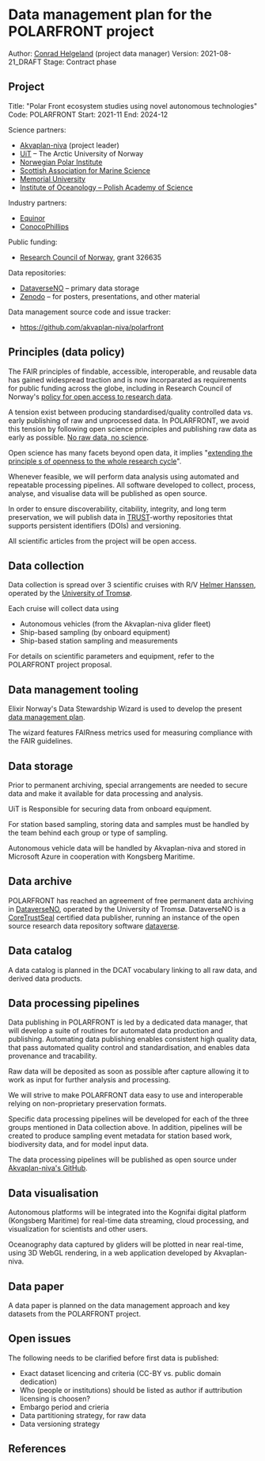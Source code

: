 # Data management plan for the POLARFRONT project

Author: [Conrad Helgeland](mailto:che@akvaplan.niva.no) (project data manager)
Version: 2021-08-21_DRAFT
Stage: Contract phase

## Project

Title: "Polar Front ecosystem studies using novel autonomous technologies"
Code: POLARFRONT
Start: 2021-11
End: 2024-12

Science partners:

- [Akvaplan-niva](https://akvaplan.niva.no) (project leader)
- [UiT](https://uit.no) – The Arctic University of Norway
- [Norwegian Polar Institute](https://npolar.no)
- [Scottish Association for Marine Science](https://sams.ac.uk)
- [Memorial University](https://mun.ca)
- [Institute of Oceanology – Polish Academy of Science](https://iopan.gda.pl)

Industry partners:

- [Equinor](https://equinor.com/)
- [ConocoPhillips](https://www.conocophillips.com)

Public funding:

- [Research Council of Norway](https://forskningsradet.no), grant 326635

Data repositories:

- [DataverseNO](https://dataverse.no) – primary data storage
- [Zenodo](https://dataverse.no) – for posters, presentations, and other material

Data management source code and issue tracker:

- https://github.com/akvaplan-niva/polarfront

## Principles (data policy)

The FAIR principles of findable, accessible, interoperable, and reusable data has gained widespread traction and is now incorparated as requirements for public funding across the globe, including in Research Council of Norway's [policy for open access to research data][1].

A tension exist between producing standardised/quality controlled data vs. early publishing of raw and unprocessed data. In POLARFRONT, we avoid this tension by following open science principles and publishing raw data as early as possible. [No raw data, no science][2].

Open science has many facets beyond open data, it implies "[extending the principle s of openness to the whole research cycle][3]".

Whenever feasible, we will perform data analysis using automated and repeatable processing pipelines. All software developed to collect, process, analyse, and visualise data will be published as open source.

In order to ensure discoverability, citability, integrity, and long term preservation, we will publish data in [TRUST]-worthy repositories thtat supports persistent identifiers (DOIs) and versioning.

All scientific articles from the project will be open access.

## Data collection

Data collection is spread over 3 scientific cruises with R/V [Helmer Hanssen](https://en.uit.no/infrastruktur/enhet?p_document_id=696494), operated by the [University of Tromsø](https://uit.no).

Each cruise will collect data using

- Autonomous vehicles (from the Akvaplan-niva glider fleet)
- Ship-based sampling (by onboard equipment)
- Ship-based station sampling and measurements

For details on scientific parameters and equipment, refer to the POLARFRONT project proposal.

## Data management tooling

Elixir Norway's Data Stewardship Wizard is used to develop the present [data management plan](https://elixir-no.ds-wizard.org/projects/873c2b7c-3baf-4c5f-ae24-75b8d7bf4e02).

The wizard features FAIRness metrics used for measuring compliance with the FAIR guidelines.

## Data storage

Prior to permanent archiving, special arrangements are needed to secure data and make it available for data processing and analysis.

UiT is Responsible for securing data from onboard equipment.

For station based sampling, storing data and samples must be handled by the team behind each group or type of sampling.

Autonomous vehicle data will be handled by Akvaplan-niva and stored in Microsoft Azure in cooperation with Kongsberg Maritime.

## Data archive

POLARFRONT has reached an agreement of free permanent data archiving in [DataverseNO](https://dataverse.no/), operated by the University of Tromsø. DataverseNO is a [CoreTrustSeal](https://coretrustseal.org) certified data publisher, running an instance of the open source research data repository software [dataverse](https://github.com/IQSS/dataverse).

## Data catalog

A data catalog is planned in the DCAT vocabulary linking to all raw data, and derived data products.

## Data processing pipelines

Data publishing in POLARFRONT is led by a dedicated data manager, that will develop a suite of routines for automated data production and publishing. Automating data publishing enables consistent high quality data, that pass automated quality control and standardisation, and enables data provenance and tracability.

Raw data will be deposited as soon as possible after capture allowing it to work as input for further analysis and processing.

We will strive to make POLARFRONT data easy to use and interoperable relying on non-proprietary preservation formats.

Specific data processing pipelines will be developed for each of the three groups mentioned in Data collection above.
In addition, pipelines will be created to produce sampling event metadata for station based work, biodiversity data, and for model input data.

The data processing pipelines will be published as open source under [Akvaplan-niva's GitHub](https://github.com/akvaplan-niva).

## Data visualisation

Autonomous platforms will be integrated into the Kognifai digital platform (Kongsberg Maritime) for real-time data
streaming, cloud processing, and visualization for scientists and other users.

Oceanography data captured by gliders will be plotted in near real-time, using 3D WebGL rendering, in a web application developed by Akvaplan-niva.

## Data paper

A data paper is planned on the data management approach and key datasets from the POLARFRONT project.

## Open issues

The following needs to be clarified before first data is published:

- Exact dataset licencing and criteria (CC-BY vs. public domain dedication)
- Who (people or institutions) should be listed as author if auttribution licensing is choosen?
- Embargo period and crieria
- Data partitioning strategy, for raw data
- Data versioning strategy

## References

[1]: https://www.forskningsradet.no/en/Adviser-research-policy/open-science/open-access-to-research-data/
[2]: https://doi.org/10.1186/s13041-020-0552-2
[3]: https://www.fosteropenscience.eu/content/what-open-science-introduction
[dwbp]: https://www.w3.org/TR/dwbp/
[fair]: https://doi.org/10.1038/sdata.2016.18
[trust]: https://doi.org/10.1038/s41597-020-0486-7
[unesco-transform]: https://en.unesco.org/sites/default/files/codata_open_science_for_a_global_transformation.pdf
